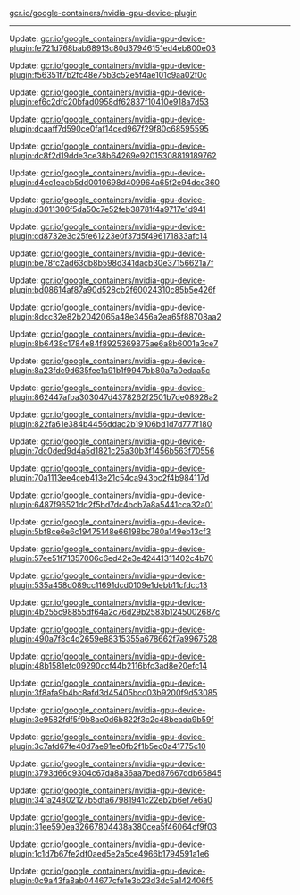 [gcr.io/google-containers/nvidia-gpu-device-plugin](https://hub.docker.com/r/cruse/nvidia-gpu-device-plugin/tags/) 

----
Update: [gcr.io/google_containers/nvidia-gpu-device-plugin:fe721d768bab68913c80d37946151ed4eb800e03](https://hub.docker.com/r/cruse/nvidia-gpu-device-plugin/tags/)

Update: [gcr.io/google_containers/nvidia-gpu-device-plugin:f56351f7b2fc48e75b3c52e5f4ae101c9aa02f0c](https://hub.docker.com/r/cruse/nvidia-gpu-device-plugin/tags/)

Update: [gcr.io/google_containers/nvidia-gpu-device-plugin:ef6c2dfc20bfad0958df62837f10410e918a7d53](https://hub.docker.com/r/cruse/nvidia-gpu-device-plugin/tags/)

Update: [gcr.io/google_containers/nvidia-gpu-device-plugin:dcaaff7d590ce0faf14ced967f29f80c68595595](https://hub.docker.com/r/cruse/nvidia-gpu-device-plugin/tags/)

Update: [gcr.io/google_containers/nvidia-gpu-device-plugin:dc8f2d19dde3ce38b64269e92015308819189762](https://hub.docker.com/r/cruse/nvidia-gpu-device-plugin/tags/)

Update: [gcr.io/google_containers/nvidia-gpu-device-plugin:d4ec1eacb5dd0010698d409964a65f2e94dcc360](https://hub.docker.com/r/cruse/nvidia-gpu-device-plugin/tags/)

Update: [gcr.io/google_containers/nvidia-gpu-device-plugin:d3011306f5da50c7e52feb38781f4a9717e1d941](https://hub.docker.com/r/cruse/nvidia-gpu-device-plugin/tags/)

Update: [gcr.io/google_containers/nvidia-gpu-device-plugin:cd8732e3c25fe61223e0f37d5f496171833afc14](https://hub.docker.com/r/cruse/nvidia-gpu-device-plugin/tags/)

Update: [gcr.io/google_containers/nvidia-gpu-device-plugin:be78fc2ad63db8b598d341dacb30e37156621a7f](https://hub.docker.com/r/cruse/nvidia-gpu-device-plugin/tags/)

Update: [gcr.io/google_containers/nvidia-gpu-device-plugin:bd08614af87a90d528cb2f60024310c85b5e426f](https://hub.docker.com/r/cruse/nvidia-gpu-device-plugin/tags/)

Update: [gcr.io/google_containers/nvidia-gpu-device-plugin:8dcc32e82b2042065a48e3456a2ea65f88708aa2](https://hub.docker.com/r/cruse/nvidia-gpu-device-plugin/tags/)

Update: [gcr.io/google_containers/nvidia-gpu-device-plugin:8b6438c1784e84f8925369875ae6a8b6001a3ce7](https://hub.docker.com/r/cruse/nvidia-gpu-device-plugin/tags/)

Update: [gcr.io/google_containers/nvidia-gpu-device-plugin:8a23fdc9d635fee1a91b1f9947bb80a7a0edaa5c](https://hub.docker.com/r/cruse/nvidia-gpu-device-plugin/tags/)

Update: [gcr.io/google_containers/nvidia-gpu-device-plugin:862447afba303047d4378262f2501b7de08928a2](https://hub.docker.com/r/cruse/nvidia-gpu-device-plugin/tags/)

Update: [gcr.io/google_containers/nvidia-gpu-device-plugin:822fa61e384b4456ddac2b19106bd1d7d777f180](https://hub.docker.com/r/cruse/nvidia-gpu-device-plugin/tags/)

Update: [gcr.io/google_containers/nvidia-gpu-device-plugin:7dc0ded9d4a5d1821c25a30b3f1456b563f70556](https://hub.docker.com/r/cruse/nvidia-gpu-device-plugin/tags/)

Update: [gcr.io/google_containers/nvidia-gpu-device-plugin:70a1113ee4ceb413e21c54ca943bc2f4b984117d](https://hub.docker.com/r/cruse/nvidia-gpu-device-plugin/tags/)

Update: [gcr.io/google_containers/nvidia-gpu-device-plugin:6487f96521dd2f5bd7dc4bcb7a8a5441cca32a01](https://hub.docker.com/r/cruse/nvidia-gpu-device-plugin/tags/)

Update: [gcr.io/google_containers/nvidia-gpu-device-plugin:5bf8ce6e6c19475148e66198bc780a149eb13cf3](https://hub.docker.com/r/cruse/nvidia-gpu-device-plugin/tags/)

Update: [gcr.io/google_containers/nvidia-gpu-device-plugin:57ee51f71357006c6ed42e3e42441311402c4b70](https://hub.docker.com/r/cruse/nvidia-gpu-device-plugin/tags/)

Update: [gcr.io/google_containers/nvidia-gpu-device-plugin:535a458d089cc11691dcd0109e1debb11cfdcc13](https://hub.docker.com/r/cruse/nvidia-gpu-device-plugin/tags/)

Update: [gcr.io/google_containers/nvidia-gpu-device-plugin:4b255c98855df64a2c76d29b2583b1245002687c](https://hub.docker.com/r/cruse/nvidia-gpu-device-plugin/tags/)

Update: [gcr.io/google_containers/nvidia-gpu-device-plugin:490a7f8c4d2659e88315355a678662f7a9967528](https://hub.docker.com/r/cruse/nvidia-gpu-device-plugin/tags/)

Update: [gcr.io/google_containers/nvidia-gpu-device-plugin:48b1581efc09290ccf44b2116bfc3ad8e20efc14](https://hub.docker.com/r/cruse/nvidia-gpu-device-plugin/tags/)

Update: [gcr.io/google_containers/nvidia-gpu-device-plugin:3f8afa9b4bc8afd3d45405bcd03b9200f9d53085](https://hub.docker.com/r/cruse/nvidia-gpu-device-plugin/tags/)

Update: [gcr.io/google_containers/nvidia-gpu-device-plugin:3e9582fdf5f9b8ae0d6b822f3c2c48beada9b59f](https://hub.docker.com/r/cruse/nvidia-gpu-device-plugin/tags/)

Update: [gcr.io/google_containers/nvidia-gpu-device-plugin:3c7afd67fe40d7ae91ee0fb2f1b5ec0a41775c10](https://hub.docker.com/r/cruse/nvidia-gpu-device-plugin/tags/)

Update: [gcr.io/google_containers/nvidia-gpu-device-plugin:3793d66c9304c67da8a36aa7bed87667ddb65845](https://hub.docker.com/r/cruse/nvidia-gpu-device-plugin/tags/)

Update: [gcr.io/google_containers/nvidia-gpu-device-plugin:341a24802127b5dfa67981941c22eb2b6ef7e6a0](https://hub.docker.com/r/cruse/nvidia-gpu-device-plugin/tags/)

Update: [gcr.io/google_containers/nvidia-gpu-device-plugin:31ee590ea32667804438a380cea5f46064cf9f03](https://hub.docker.com/r/cruse/nvidia-gpu-device-plugin/tags/)

Update: [gcr.io/google_containers/nvidia-gpu-device-plugin:1c1d7b67fe2df0aed5e2a5ce4966b1794591a1e6](https://hub.docker.com/r/cruse/nvidia-gpu-device-plugin/tags/)

Update: [gcr.io/google_containers/nvidia-gpu-device-plugin:0c9a43fa8ab044677cfe1e3b23d3dc5a142406f5](https://hub.docker.com/r/cruse/nvidia-gpu-device-plugin/tags/)

